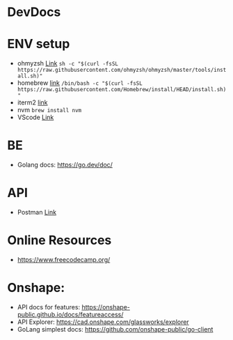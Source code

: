 # DevDocs


# ENV setup

- ohmyzsh [Link](https://ohmyz.sh/#install)
 `sh -c "$(curl -fsSL https://raw.githubusercontent.com/ohmyzsh/ohmyzsh/master/tools/install.sh)"`
- homebrew [link](brew.sh)
 ` /bin/bash -c "$(curl -fsSL https://raw.githubusercontent.com/Homebrew/install/HEAD/install.sh)" `
 - iterm2 [link](https://iterm2.com/downloads.html)
- nvm
  `brew install nvm`
- VScode [Link](https://code.visualstudio.com/Download)


# BE 
- Golang docs: https://go.dev/doc/

# API 
- Postman [Link](https://www.postman.com/downloads/)


# Online Resources
- https://www.freecodecamp.org/ 

# Onshape:
- API docs for features: https://onshape-public.github.io/docs/featureaccess/
- API Explorer: https://cad.onshape.com/glassworks/explorer
- GoLang simplest docs: https://github.com/onshape-public/go-client
